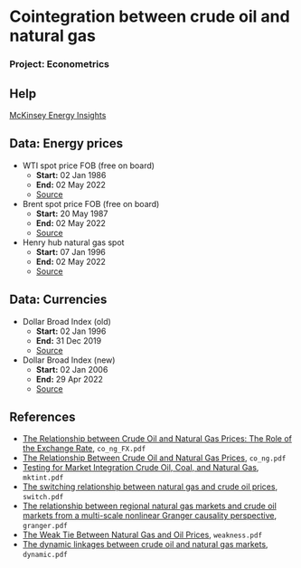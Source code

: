 # Cointegration between crude oil and natural gas
### Project: Econometrics

## Help

[McKinsey Energy Insights](https://www.mckinseyenergyinsights.com/resources/refinery-reference-desk/fob/)

## Data: Energy prices
- WTI spot price FOB (free on board)
  - **Start:** 02 Jan 1986
  - **End:** 02 May 2022
  - [Source](https://www.eia.gov/dnav/pet/hist/RWTCD.htm)
- Brent spot price FOB (free on board)
  - **Start:** 20 May 1987
  - **End:** 02 May 2022
  - [Source](https://www.eia.gov/dnav/pet/hist/RBRTED.htm)
- Henry hub natural gas spot
  - **Start:** 07 Jan 1996
  - **End:** 02 May 2022
  - [Source](https://www.eia.gov/dnav/ng/hist/rngwhhdD.htm)

## Data: Currencies
- Dollar Broad Index (old)
  - **Start:** 02 Jan 1996
  - **End:** 31 Dec 2019
  - [Source](https://fred.stlouisfed.org/series/DTWEXB)
- Dollar Broad Index (new)
  - **Start:** 02 Jan 2006
  - **End:** 29 Apr 2022
  - [Source](https://fred.stlouisfed.org/series/DTWEXBGS)

## References

- [The Relationship between Crude Oil and Natural Gas Prices: The Role of the Exchange Rate](https://www.jstor.org/stable/24695759), `co_ng_FX.pdf`
- [The Relationship Between Crude Oil and Natural Gas Prices](http://aceer.uprm.edu/pdfs/CrudeOil_NaturalGas.pdf), `co_ng.pdf`
- [Testing for Market Integration Crude Oil, Coal, and Natural Gas](https://www.jstor.org/stable/pdf/23297019.pdf?casa_token=JM3G22WWYocAAAAA:-MXipHGPgmZLf_BzCQF2los6QL_eAJefyOoD0gForOiT6VWOoC4QyAnFmzHFiD6P4kG2ZJjHO88AxUAFeoOjsq5VN3VHyJu5clJF6aWKvgWryNknMFM), `mktint.pdf`
- [The switching relationship between natural gas and crude oil prices](https://www.sciencedirect.com/science/article/pii/S0140988314000188?casa_token=emqxKTcKsSMAAAAA:rf8M0nfc38xcrB-6RYdK13TGuziRwALDrGGEXh4bhIwPGAMf36uhZp7cRmWJLmlADKcjb-7RCg), `switch.pdf`
- [The relationship between regional natural gas markets and crude oil markets from a multi-scale nonlinear Granger causality perspective](https://www.sciencedirect.com/science/article/pii/S0140988317302621?casa_token=3rhbwQYFSqwAAAAA:hqpR2AzYuLH_LQ9FyhRbcSWFyxou_fGVtPq3-3qzM1Jt9UDVdEpAqvs93gJQeuyib0467kohJQ), `granger.pdf`
- [The Weak Tie Between Natural Gas and Oil Prices](https://www.jstor.org/stable/pdf/23268076.pdf?casa_token=FoipBqUCXz0AAAAA:WM8qPQNpIQhtlQ-XkgZsDcbJ-07W32arEIQyZoBKQKvUgeSxq4hEwxUBjFwHTbqIL5sBLXSlXVQpkwK2Hc91Pt5vOS_1XEWAseGErVQSeOzcvXxOycM), `weakness.pdf`
- [The dynamic linkages between crude oil and natural gas markets](https://www.sciencedirect.com/science/article/pii/S0140988316303000?casa_token=ywcdBG5ELe4AAAAA:0skTofjI9R_tTs-i4D3D9wlMbgfgt390Vu5we-WJta49HcQieEIVkSvQlTi11z-K27Vrg0foFw), `dynamic.pdf`
